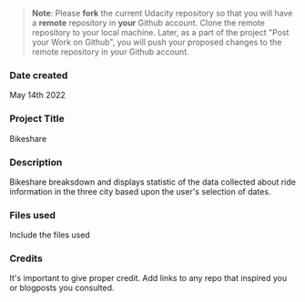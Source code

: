 >**Note**: Please **fork** the current Udacity repository so that you will have a **remote** repository in **your** Github account. Clone the remote repository to your local machine. Later, as a part of the project "Post your Work on Github", you will push your proposed changes to the remote repository in your Github account.

### Date created
May 14th 2022

### Project Title
Bikeshare

### Description
Bikeshare breaksdown and displays statistic of the data collected about ride information in the three city based upon the user's selection of dates.

### Files used
Include the files used

### Credits
It's important to give proper credit. Add links to any repo that inspired you or blogposts you consulted.
